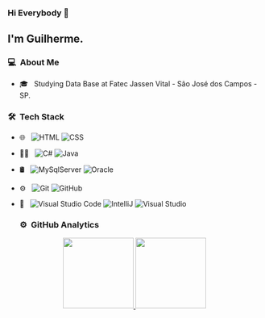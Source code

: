 ### Hi Everybody 👋

## I'm Guilherme.

### 💻 &nbsp;About Me 

<!-- - 🤔 &nbsp; Exploring new technologies and developing software solutions to our worlds tech problems.-->
- 🎓 &nbsp; Studying Data Base at Fatec Jassen Vital - São José dos Campos - SP.


### 🛠 &nbsp;Tech Stack

- 🌐 &nbsp;
  ![HTML](https://img.shields.io/badge/-HTML-333333?style=flat&logo=HTML5)
  ![CSS](https://img.shields.io/badge/-CSS-333333?style=flat&logo=CSS3&logoColor=1572B6)  
    
- 👩‍💻 &nbsp;
  ![C#](https://img.shields.io/badge/C%23-239120?style=flat&logo=c-sharp&logoColor=white)
  ![Java](https://img.shields.io/badge/java-%23ED8B00.svg?style=float&logo=java&logoColor=white)
- 🛢 &nbsp;
  ![MySqlServer](https://img.shields.io/badge/Microsoft%20SQL%20Server-CC2927?style=flate&logo=microsoft%20sql%20server&logoColor=white)
  ![Oracle](https://img.shields.io/badge/Oracle-F80000?style=flat&logo=Oracle&logoColor=white)
- ⚙️ &nbsp;
  ![Git](https://img.shields.io/badge/-Git-333333?style=flat&logo=git)
  ![GitHub](https://img.shields.io/badge/-GitHub-333333?style=flat&logo=github)
- 🔧 &nbsp;
  ![Visual Studio Code](https://img.shields.io/badge/-Visual%20Studio%20Code-333333?style=flat&logo=visual-studio-code&logoColor=007ACC)
  ![IntelliJ](https://img.shields.io/badge/IntelliJ_IDEA-000000.svg?style=flat&logo=intellij-idea&logoColor=007ACC)
  ![Visual Studio](https://img.shields.io/badge/Visual_Studio-5C2D91?style=flat&logo=visual%20studio&logoColor=white)
  
  ### ⚙️ &nbsp;GitHub Analytics

<p align="center">
<a href="https://github.com/guitambau">
  <img height="140em" src="https://github-readme-stats-eight-theta.vercel.app/api?username=guitambau&show_icons=true&theme=algolia&include_all_commits=true&count_private=true"/>
  <img height="140em" src="https://github-readme-stats-eight-theta.vercel.app/api/top-langs/?username=guitambau&layout=compact&langs_count=8&theme=algolia"/>
</a>
</p>

<!---
guitambau/guitambau is a ✨ special ✨ repository because its `README.md` (this file) appears on your GitHub profile.
You can click the Preview link to take a look at your changes.
--->
